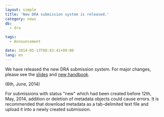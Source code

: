 ```yaml
---
layout: simple
title: 'New DRA submission system is released.'
category: news
db:
  - dra

tags:
  - Announcement

date: 2014-05-13T08:43:41+09:00
lang: en
---
```


<p>We have released the new DRA submission system. For major changes, please see the <a href="http://www.slideshare.net/DDBJslide/new-dra-submission-system-starts">slides</a> and <a href="/dra/services/index.html">new handbook</a>.</p>(6th, June, 2014)

<p><span class="attention_text">For submissions with status "new" which had been created before 12th, May, 2014, addition or deletion of metadata objects could cause errors. It is recommended that download metadata as a tab-delimited text file and upload it into a newly created submission.</span></p>

